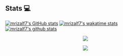 <!-- - 👋 Hi, I’m @mrizalf7
- 👀 I’m interested in Android, Data Science, Machine Learning, and Deep Learning
- 🌱 I’m currently learning Android, Data Science, Machine Learning, and Deep Learning -->


## Stats 💻

[![mrizalf7's GitHub stats](https://github-readme-stats.vercel.app/api?username=mrizalf7&theme=dracula)](https://github.com/anuraghazra/github-readme-stats)
[![mrizalf7's wakatime stats](https://github-readme-stats.vercel.app/api/wakatime?username=mrizalf7&theme=dracula)](https://github.com/anuraghazra/github-readme-stats)
[![mrizalf7's github stats](https://github-readme-stats.vercel.app/api/top-langs/?username=mrizalf7&count_private=true&theme=dracula&layout=compact)](https://github.com/anuraghazra/github-readme-stats)



<!---
mrizalf7/mrizalf7 is a ✨ special ✨ repository because its `README.md` (this file) appears on your GitHub profile.
You can click the Preview link to take a look at your changes.
--->


<p align="center"> <img src="https://github-readme-stats.vercel.app/api?username=mrizalf7&show_icons=true&locale=en&theme=dracula" />
  
<p align="center"> <img src="https://github-readme-streak-stats.herokuapp.com/?user=mrizalf7&show_icons=true&locale=en&theme=gotham" />



<!-- <p>&nbsp;<img align="center" src="https://github-readme-stats.vercel.app/api?username=mrizalf7&show_icons=true&locale=en"/></p> -->

<!-- <p><img align="center" src="https://github-readme-streak-stats.herokuapp.com/?user=mrizalf7"/></p> -->
